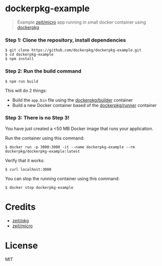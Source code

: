 # dockerpkg-example

> Example [zeit/micro](https://github.com/zeit/micro) app running in small docker container using [dockerpkg](https://github.com/dockerpkg/dockerpkg)


### Step 1: Clone the repository, install dependencies

    $ git clone https://github.com/dockerpkg/dockerpkg-example.git
    $ cd dockerpkg-example
    $ npm install

### Step 2: Run the build command

    $ npm run build

This will do 2 things:

- Build the `app.bin` file using the [dockerpkg/builder](https://hub.docker.com/r/dockerpkg/builder/) container
- Build a new Docker container based of the [dockerpkg/runner](https://hub.docker.com/r/dockerpkg/runner/) container

### Step 3: There is no Step 3!

You have just created a <50 MB Docker image that runs your application.

Run the container using this command:

    $ docker run -p 3000:3000 -it --name dockerpkg-example --rm dockerpkg/dockerpkg-example:latest

Verify that it works:

    $ curl localhost:3000

You can stop the running container using this command:

    $ docker stop dockerpkg-example

# Credits

- [zeit/pkg](https://github.com/zeit/pkg)
- [zeit/micro](https://github.com/zeit/micro)

# License

MIT

